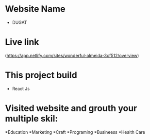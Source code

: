 # Website Name

- DUGAT

# Live link

(https://app.netlify.com/sites/wonderful-almeida-3cf512/overview)

# This project build

- React Js

# Visited website and grouth your multiple skil:

*Education
*Marketing
*Craft
*Programing
*Busineess
*Health Care
